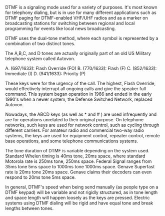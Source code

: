 DTMF is a signaling mode used for a variety of purposes. It's most known for telephony dialing, but is in use for many different applications such as DTMF paging for DTMF-enabled VHF/UHF radios and as a marker on broadcasting stations for switching between regional and local programming for events like local news broadcasting.

DTMF uses the dual-tone method, where each symbol is represented by a combination of two distinct tones.

The A,B,C, and D tones are actually originally part of an old US Military telephone system called Autovon.

A. (697/1633): Flash Override (FO)
B. (770/1633): Flash (F)
C. (852/1633): Immediate (I)
D. (941/1633): Priority (P)

These keys were for the urgency of the call. The highest, Flash Override, would effectively interrupt all ongoing calls and give the speaker full command. This system began operation in 1966 and ended in the early 1990's when a newer system, the Defense Switched Network, replaced Autovon.

Nowadays, the ABCD keys (as well as * and # ) are used infrequently and are for operations unrelated to their original purpose. On telephone networks, such keys are used for network control, such as cycling through different carriers. For amateur radio and commercial two-way radio systems, the keys are used for equipment control, repeater control, remote base operations, and some telephone communications systems.

The tone duration of DTMF is variable depending on the system used. Standard Whelen timing is 40ms tone, 20ms space, where standard Motorola rate is 250ms tone, 250ms space. Federal Signal ranges from 35ms tone 5ms space to 1000ms tone 1000ms space. Genave Superfast rate is 20ms tone 20ms space. Genave claims their decoders can even respond to 20ms tone 5ms space.

In general, DTMF's speed when being send manually (as people type on a DTMF keypad) will be variable and not rigidly structured, as in tone length and space length will happen loosely as the keys are pressed. Electric systems using DTMF dialing will be rigid and have equal tone and break lengths between tones.